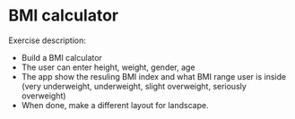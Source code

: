 # BMI calculator

Exercise description:

- Build a BMI calculator 
- The user can enter height, weight, gender, age 
- The app show the resuling BMI index and what BMI range user is inside (very underweight, underweight, slight overweight, seriously overweight)
- When done, make a different layout for landscape.
